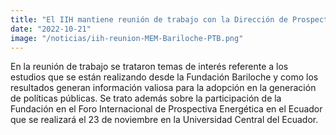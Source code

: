 ```yaml
---
title: "El IIH mantiene reunión de trabajo con la Dirección de Prospectiva del Ministerio de Energía y Minas, representantes de la Fundación Bariloche de Argentina y el Physikalisch-Technische Bundesanstalt- Instituto Nacional de Metrología de la República Federal de Alemania (PTB)"
date: "2022-10-21"
image: "/noticias/iih-reunion-MEM-Bariloche-PTB.png"
---
```


En la reunión de trabajo se trataron temas de interés referente a los estudios que se están realizando desde la Fundación Bariloche y como los resultados generan información valiosa para la adopción en la generación de políticas públicas. Se trato además sobre la participación de la Fundación en el Foro Internacional de Prospectiva Energética en el Ecuador que se realizará el 23 de noviembre en la Universidad Central del Ecuador.